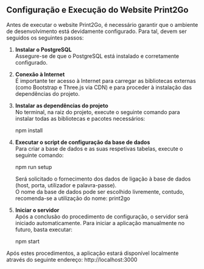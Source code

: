 ## Configuração e Execução do Website Print2Go

Antes de executar o website Print2Go, é necessário garantir que o ambiente de desenvolvimento está devidamente configurado. Para tal, devem ser seguidos os seguintes passos:

1. **Instalar o PostgreSQL**  
   Assegure-se de que o PostgreSQL está instalado e corretamente configurado.

2. **Conexão à Internet**  
   É importante ter acesso à Internet para carregar as bibliotecas externas (como Bootstrap e Three.js via CDN) e para proceder à instalação das dependências do projeto.

3. **Instalar as dependências do projeto**  
   No terminal, na raiz do projeto, execute o seguinte comando para instalar todas as bibliotecas e pacotes necessários:  

   npm install

5. **Executar o script de configuração da base de dados**  
   Para criar a base de dados e as suas respetivas tabelas, execute o seguinte comando:  

   npm run setup  

   Será solicitado o fornecimento dos dados de ligação à base de dados (host, porta, utilizador e palavra-passe).  
   O nome da base de dados pode ser escolhido livremente, contudo, recomenda-se a utilização do nome: print2go

6. **Iniciar o servidor**  
   Após a conclusão do procedimento de configuração, o servidor será iniciado automaticamente. Para iniciar a aplicação manualmente no futuro, basta executar:  

   npm start

Após estes procedimentos, a aplicação estará disponível localmente através do seguinte endereço: http://localhost:3000
